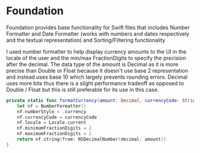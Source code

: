 # Foundation

Foundation provides base functionality for Swift files that includes Number Formatter and Date Formatter (works with numbers and dates respectively and the textual representation) and Sorting/Filtering functionality 

I used number formatter to help display currency amounts to the UI in the locale of the user and the min/max FractionDigits to specify the precision after the decimal. The data type of the amount is Decimal as it is more precise than Double or Float because it doesn't use base 2 representation and instead uses base 10 which largely prevents rounding errors. Decimal uses more bits thus there is a slight performance tradeoff as opposed to Double / Float but this is still preferable for its use in this case.

```swift
private static func formatCurrency(amount: Decimal, currencyCode: String) -> String {
    let nf = NumberFormatter()
    nf.numberStyle = .currency
    nf.currencyCode = currencyCode
    nf.locale = Locale.current
    nf.minimumFractionDigits = 2
    nf.maximumFractionDigits = 2
    return nf.string(from: NSDecimalNumber(decimal: amount))
}
